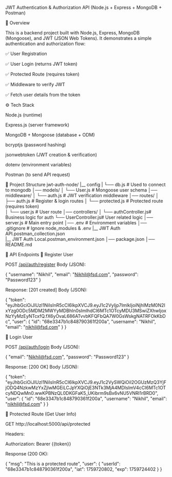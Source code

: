 JWT Authentication & Authorization API (Node.js + Express + MongoDB + Postman)

📌 Overview

This is a backend project built with Node.js, Express, MongoDB (Mongoose), and JWT (JSON Web Tokens).
It demonstrates a simple authentication and authorization flow:

✅ User Registration

✅ User Login (returns JWT token)

✅ Protected Route (requires token)

✅ Middleware to verify JWT

✅ Fetch user details from the token

⚙️ Tech Stack

Node.js (runtime)

Express.js (server framework)

MongoDB + Mongoose (database + ODM)

bcryptjs (password hashing)

jsonwebtoken (JWT creation & verification)

dotenv (environment variables)

Postman (to send API request)


📂 Project Structure
jwt-auth-node/
|__ config
|   └── db.js            # Used to connect to mongodb
│── models/
│   └── User.js          # Mongoose user schema
│── middleware/
│   └── auth.js          # JWT verification middleware
│── routes/
│   ├── auth.js          # Register & login routes
│   └── protected.js     # Protected route (requires token)      
│   └── user.js          # User route
│── controllers/
│   └── authController.js# Business logic for auth
    └── UserController.js# User related logic 
│── server.js            # Main entry point
│── .env                 # Environment variables
│── .gitignore           # Ignore node_modules & .env
|__ JWT Auth API.postman_collection.json   
|__ JWT Auth Local.postman_environment.json
│── package.json
│── README.md

📌 API Endpoints
🔹 Register User

POST [/api/auth/register](http://localhost:5000/api/auth/register)
Body (JSON):

{
    "username": "Nikhil",
    "email": "Nikhil@fsd.com",
    "password": "Password123"
}


Response: [201 created]
Body (JSON):

{
    "token": "eyJhbGciOiJIUzI1NiIsInR5cCI6IkpXVCJ9.eyJ1c2VyIjp7ImlkIjoiNjhlMzM0N2IxYzg0ODc5MDM2MWYyMDBhIn0sImlhdCI6MTc1OTcyMDU3MSwiZXhwIjoxNzYyMzEyNTcxfQ.fX6yOvaL686ATvvbKFQFbQA7W0GsWskgNATRFOkKbDc",
    "user": {
        "id": "68e3347b1c848790361f200a",
        "username": "Nikhil",
        "email": "nikhil@fsd.com"
    }
}

🔹 Login User

POST [/api/auth/login](http://localhost:5000/api/auth/login)
Body (JSON):

{
    "email": "Nikhil@fsd.com",
    "password": "Password123"
}


Response: [200 OK]
Body (JSON):

{
    "token": "eyJhbGciOiJIUzI1NiIsInR5cCI6IkpXVCJ9.eyJ1c2VySWQiOiI2OGUzMzQ3YjFjODQ4NzkwMzYxZjIwMGEiLCJpYXQiOjE3NTk3MjA4MDIsImV4cCI6MTc1OTcyNDQwMn0.wwKPBNzQL0DKGFaK5_UKibrm9sBx6vNU5VNRI1rBRD0",
    "user": {
        "id": "68e3347b1c848790361f200a",
        "username": "Nikhil",
        "email": "nikhil@fsd.com"
    }
}

🔹 Protected Route (Get User Info)

GET http://localhost:5000/api/protected

Headers:

Authorization: Bearer {{token}}


Response (200 OK):

{
    "msg": "This is a protected route",
    "user": {
        "userId": "68e3347b1c848790361f200a",
        "iat": 1759720802,
        "exp": 1759724402
    }
}
